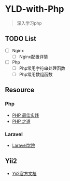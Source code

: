 # YLD-with-Php
>深入学习php

## TODO List
+ [ ] Nginx
  - [ ] Nginx配置详情

+ [ ] Php
  - [ ] Php常用字符串处理函数
  - [ ] Php常用数组函数
## Resource

### Php
+ [PHP 最佳实践](http://phpbestpractices.justjavac.com/)
+ [PHP 之道](http://laravel-china.github.io/php-the-right-way/)

### Laravel
+ [Laravel学院](http://laravelacademy.org/)

## Yii2
+ [Yii2官方文档](http://www.yiichina.com/doc/guide/2.0)